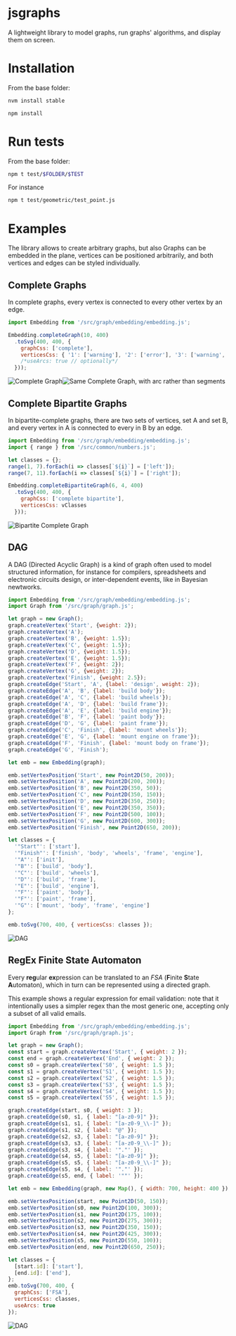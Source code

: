 # jsgraphs
A lightweight library to model graphs, run graphs' algorithms, and display them on screen.

# Installation

From the base folder:

```bash
nvm install stable

npm install
```


# Run tests

From the base folder:

```bash
npm t test/$FOLDER/$TEST
```

For instance

```bash
npm t test/geometric/test_point.js
```

# Examples

The library allows to create arbitrary graphs, but also
Graphs can be embedded in the plane, vertices can be positioned arbitrarily, and both vertices and edges can be styled individually.

## Complete Graphs
In complete graphs, every vertex is connected to every other vertex by an edge.

```javascript
import Embedding from '/src/graph/embedding/embedding.js';

Embedding.completeGraph(10, 400)
  .toSvg(400, 400, {
    graphCss: ['complete'],
    verticesCss: { '1': ['warning'], '2': ['error'], '3': ['warning', 'source'] },
    /*useArcs: true // optionally*/
  }));
```

![Complete Graph](readme/complete.jpg)![Same Complete Graph, with arc rather than segments](readme/complete_arcs.jpg)


## Complete Bipartite Graphs

In bipartite-complete graphs, there are two sets of vertices, set A and set B, and every vertex in A is connected to every in B by an edge.

```javascript
import Embedding from '/src/graph/embedding/embedding.js';
import { range } from '/src/common/numbers.js';

let classes = {};
range(1, 7).forEach(i => classes[`${i}`] = ['left']);
range(7, 11).forEach(i => classes[`${i}`] = ['right']);

Embedding.completeBipartiteGraph(6, 4, 400)
  .toSvg(400, 400, {
    graphCss: ['complete bipartite'],
    verticesCss: vClasses
  }));
```

![Bipartite Complete Graph](readme/bipartite_complete.jpg)

## DAG

A DAG (Directed Acyclic Graph) is a kind of graph often used to model structured information, for instance for compilers, spreadsheets and electronic circuits design,  or inter-dependent events, like in Bayesian newtworks.

```javascript
import Embedding from '/src/graph/embedding/embedding.js';
import Graph from '/src/graph/graph.js';

let graph = new Graph();
graph.createVertex('Start', {weight: 2});
graph.createVertex('A');
graph.createVertex('B', {weight: 1.5});
graph.createVertex('C', {weight: 1.5});
graph.createVertex('D', {weight: 1.5});
graph.createVertex('E', {weight: 1.5});
graph.createVertex('F', {weight: 2});
graph.createVertex('G', {weight: 2});
graph.createVertex('Finish', {weight: 2.5});
graph.createEdge('Start', 'A', {label: 'design', weight: 2});
graph.createEdge('A', 'B', {label: 'build body'});
graph.createEdge('A', 'C', {label: 'build wheels'});
graph.createEdge('A', 'D', {label: 'build frame'});
graph.createEdge('A', 'E', {label: 'build engine'});
graph.createEdge('B', 'F', {label: 'paint body'});
graph.createEdge('D', 'G', {label: 'paint frame'});
graph.createEdge('C', 'Finish', {label: 'mount wheels'});
graph.createEdge('E', 'G', {label: 'mount engine on frame'});
graph.createEdge('F', 'Finish', {label: 'mount body on frame'});
graph.createEdge('G', 'Finish');

let emb = new Embedding(graph);

emb.setVertexPosition('Start', new Point2D(50, 200));
emb.setVertexPosition('A', new Point2D(200, 200));
emb.setVertexPosition('B', new Point2D(350, 50));
emb.setVertexPosition('C', new Point2D(350, 150));
emb.setVertexPosition('D', new Point2D(350, 250));
emb.setVertexPosition('E', new Point2D(350, 350));
emb.setVertexPosition('F', new Point2D(500, 100));
emb.setVertexPosition('G', new Point2D(600, 300));
emb.setVertexPosition('Finish', new Point2D(650, 200));

let classes = {
  '"Start"': ['start'],
  '"Finish"': ['finish', 'body', 'wheels', 'frame', 'engine'],
  '"A"': ['init'],
  '"B"': ['build', 'body'],
  '"C"': ['build', 'wheels'],
  '"D"': ['build', 'frame'],
  '"E"': ['build', 'engine'],
  '"F"': ['paint', 'body'],
  '"F"': ['paint', 'frame'],
  '"G"': ['mount', 'body', 'frame', 'engine']
};

emb.toSvg(700, 400, { verticesCss: classes });
```

![DAG](readme/dag.jpg)

## RegEx Finite State Automaton

Every **reg**ular **ex**pression can be translated to an _FSA_ (**F**inite **S**tate **A**utomaton), which in turn can be represented using a directed graph.

This example shows a regular expression for email validation: note that it intentionally uses a simpler regex than the most generic one, accepting only  a subset of all valid emails.

```javascript
import Embedding from '/src/graph/embedding/embedding.js';
import Graph from '/src/graph/graph.js';

let graph = new Graph();
const start = graph.createVertex('Start', { weight: 2 });
const end = graph.createVertex('End', { weight: 2 });
const s0 = graph.createVertex('S0', { weight: 1.5 });
const s1 = graph.createVertex('S1', { weight: 1.5 });
const s2 = graph.createVertex('S2', { weight: 1.5 });
const s3 = graph.createVertex('S3', { weight: 1.5 });
const s4 = graph.createVertex('S4', { weight: 1.5 });
const s5 = graph.createVertex('S5', { weight: 1.5 });

graph.createEdge(start, s0, { weight: 3 });
graph.createEdge(s0, s1, { label: "[a-z0-9]" });
graph.createEdge(s1, s1, { label: "[a-z0-9_\\-]" });
graph.createEdge(s1, s2, { label: "@" });
graph.createEdge(s2, s3, { label: "[a-z0-9]" });
graph.createEdge(s3, s3, { label: "[a-z0-9_\\-]" });
graph.createEdge(s3, s4, { label: '"."' });
graph.createEdge(s4, s5, { label: "[a-z0-9]" });
graph.createEdge(s5, s5, { label: "[a-z0-9_\\-]" });
graph.createEdge(s5, s4, { label: '"."' });
graph.createEdge(s5, end, { label: '""' });

let emb = new Embedding(graph, new Map(), { width: 700, height: 400 });

emb.setVertexPosition(start, new Point2D(50, 150));
emb.setVertexPosition(s0, new Point2D(100, 300));
emb.setVertexPosition(s1, new Point2D(175, 100));
emb.setVertexPosition(s2, new Point2D(275, 300));
emb.setVertexPosition(s3, new Point2D(350, 150));
emb.setVertexPosition(s4, new Point2D(425, 300));
emb.setVertexPosition(s5, new Point2D(550, 100));
emb.setVertexPosition(end, new Point2D(650, 250));

let classes = {
  [start.id]: ['start'],
  [end.id]: ['end'],
};
emb.toSvg(700, 400, {
  graphCss: ['FSA'],
  verticesCss: classes,
  useArcs: true
});
```

![DAG](readme/regex_fsa.jpg)